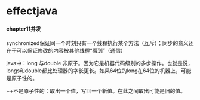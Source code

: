 # effectjava


#### chapter11并发
synchronized保证同一个时刻只有一个线程执行某个方法（互斥）；同步的意义还在于可以保证修改的内容被其他线程“看到”（通信）

java中：long 与double 非原子。因为它是机器代码级别的多步操作。也就是说，longs和double都比处理器的字长更长。如果64位的long在64位的机器上，可能是原子性的。

++不是原子性的：取出一个值，写回一个新值。在此之间取出可能是旧的值。